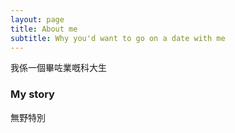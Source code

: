 ```yaml
---
layout: page
title: About me
subtitle: Why you'd want to go on a date with me
---
```


我係一個畢咗業嘅科大生

### My story

無野特別
